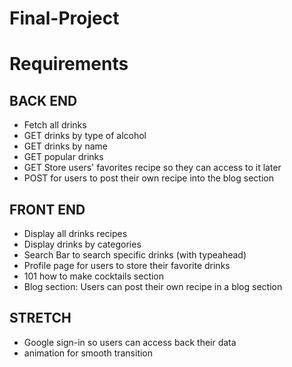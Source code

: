 # Final-Project

# Requirements
## BACK END
- Fetch all drinks
- GET drinks by type of alcohol
- GET drinks by name
- GET popular drinks
- GET Store users' favorites recipe so they can access to it later
- POST for users to post their own recipe into the blog section 

## FRONT END
- Display all drinks recipes
- Display drinks by categories
- Search Bar to search specific drinks (with typeahead)
- Profile page for users to store their favorite drinks
- 101 how to make cocktails section
- Blog section: Users can post their own recipe in a blog section

## STRETCH
- Google sign-in so users can access back their data
- animation for smooth transition

